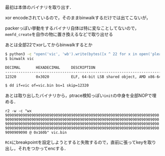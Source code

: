 最初は本体のバイナリを取り出す．

xor encodeされているので，そのままbinwalkするだけでは出てこないが，

packerっぽい挙動をするバイナリ自体は特に変なことしてないので，`memfd_create`を自作の物に置き換えるなどで取り出せる

あとは全部22でxorしてからbinwalkするとか

```sh
$ python3 -c "open('vic', 'wb').write(bytes([x ^ 22 for x in open('please_not_debug_me', 'rb').read()]))"
$ binwalk vic

DECIMAL       HEXADECIMAL     DESCRIPTION
--------------------------------------------------------------------------------
12320         0x3020          ELF, 64-bit LSB shared object, AMD x86-64, version 1 (SYSV)

$ dd if=vic of=vic.bin bs=1 skip=12320
```

あとは取り出したバイナリから，ptrace検知っぽい`init`の中身を全部NOPで埋める．

`r2 -w -c "wx 90909090909090909090909090909090909090909090909090909090909090909090909090909090909090909090909090909090909090909090909090909090909090909090909090909090909090909090909090909090909090909090909090909090909090909090909090909090909090909090909090909090909090909090909090909090909090909090909090 @ 0x160b" vic.bin`

`RC4`にbreakpointを設定しようとすると失敗するので，直前に張ってkeyを取り出し，それをつかってencする．
